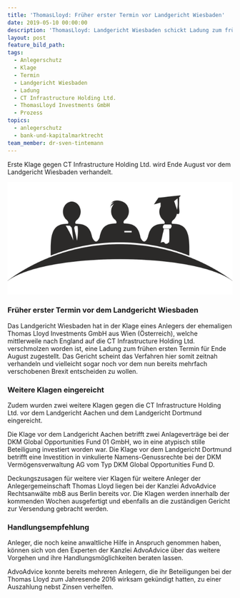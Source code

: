 ```yaml
---
title: 'ThomasLloyd: Früher erster Termin vor Landgericht Wiesbaden'
date: 2019-05-10 00:00:00
description: 'ThomasLloyd: Landgericht Wiesbaden schickt Ladung zum frühen ersten Termin'
layout: post
feature_bild_path:
tags:
  - Anlegerschutz
  - Klage
  - Termin
  - Landgericht Wiesbaden
  - Ladung
  - CT Infrastructure Holding Ltd.
  - ThomasLloyd Investments GmbH
  - Prozess
topics:
  - anlegerschutz
  - bank-und-kapitalmarktrecht
team_member: dr-sven-tintemann
---
```


Erste Klage gegen CT Infrastructure Holding Ltd. wird Ende August vor dem Landgericht Wiesbaden verhandelt.&nbsp;

![Richterbank - Foto Pixabay](/uploads/academia-1293362-640-2.png "Landgericht Wiesbaden machten frühen ersten Termin")

### Fr&uuml;her erster Termin vor dem Landgericht Wiesbaden

Das Landgericht Wiesbaden hat in der Klage eines Anlegers der ehemaligen Thomas Lloyd Investments GmbH aus Wien (&Ouml;sterreich), welche mittlerweile nach England auf die CT Infrastructure Holding Ltd. verschmolzen worden ist, eine Ladung zum fr&uuml;hen ersten Termin f&uuml;r Ende August zugestellt. Das Gericht scheint das Verfahren hier somit zeitnah verhandeln und vielleicht sogar noch vor dem nun bereits mehrfach verschobenen Brexit entscheiden zu wollen.&nbsp;

### Weitere Klagen eingereicht

Zudem wurden zwei weitere Klagen gegen die CT Infrastructure Holding Ltd. vor dem Landgericht Aachen und dem Landgericht Dortmund eingereicht.

Die Klage vor dem Landgericht Aachen betrifft zwei Anlagevertr&auml;ge bei der DKM Global Opportunities Fund 01 GmbH, wo in eine atypisch stille Beteiligung investiert worden war. Die Klage vor dem Landgericht Dortmund betrifft eine Investition in vinkulierte Namens-Genussrechte bei der DKM Verm&ouml;gensverwaltung AG vom Typ DKM Global Opportunities Fund D.

Deckungszusagen f&uuml;r weitere vier Klagen f&uuml;r weitere Anleger der Anlegergemeinschaft Thomas Lloyd liegen bei der Kanzlei AdvoAdvice Rechtsanw&auml;lte mbB aus Berlin bereits vor. Die Klagen werden innerhalb der kommenden Wochen ausgefertigt und ebenfalls an die zust&auml;ndigen Gericht zur Versendung gebracht werden.

### Handlungsempfehlung

Anleger, die noch keine anwaltliche Hilfe in Anspruch genommen haben, k&ouml;nnen sich von den Experten der Kanzlei AdvoAdvice &uuml;ber das weitere Vorgehen und ihre Handlungsm&ouml;glichkeiten beraten lassen.

AdvoAdvice konnte bereits mehreren Anlegern, die ihr Beteiligungen bei der Thomas Lloyd zum Jahresende 2016 wirksam gek&uuml;ndigt hatten, zu einer Auszahlung nebst Zinsen verhelfen.